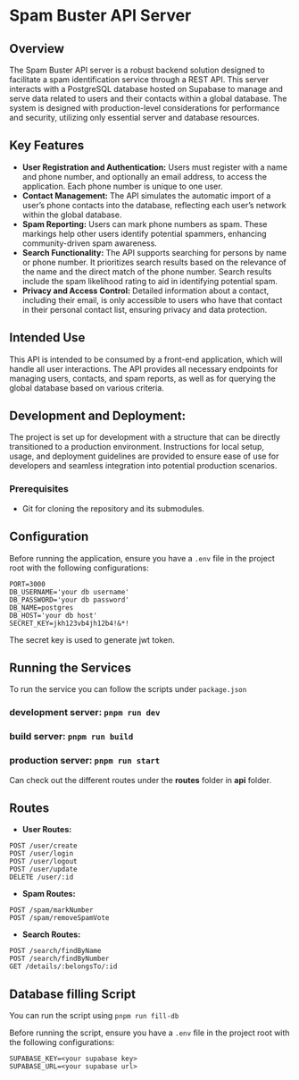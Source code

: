 # Spam Buster API Server

## Overview

The Spam Buster API server is a robust backend solution designed to facilitate a spam identification service through a REST API. This server interacts with a PostgreSQL database hosted on Supabase to manage and serve data related to users and their contacts within a global database. The system is designed with production-level considerations for performance and security, utilizing only essential server and database resources.

## Key Features

- **User Registration and Authentication:** Users must register with a name and phone number, and optionally an email address, to access the application. Each phone number is unique to one user.
- **Contact Management:** The API simulates the automatic import of a user’s phone contacts into the database, reflecting each user’s network within the global database.
- **Spam Reporting:** Users can mark phone numbers as spam. These markings help other users identify potential spammers, enhancing community-driven spam awareness.
- **Search Functionality:** The API supports searching for persons by name or phone number. It prioritizes search results based on the relevance of the name and the direct match of the phone number. Search results include the spam likelihood rating to aid in identifying potential spam.
- **Privacy and Access Control:** Detailed information about a contact, including their email, is only accessible to users who have that contact in their personal contact list, ensuring privacy and data protection.

## Intended Use

This API is intended to be consumed by a front-end application, which will handle all user interactions. The API provides all necessary endpoints for managing users, contacts, and spam reports, as well as for querying the global database based on various criteria.

## Development and Deployment:

The project is set up for development with a structure that can be directly transitioned to a production environment. Instructions for local setup, usage, and deployment guidelines are provided to ensure ease of use for developers and seamless integration into potential production scenarios.

### Prerequisites
- Git for cloning the repository and its submodules.

## Configuration

Before running the application, ensure you have a `.env` file in the project root with the following configurations:

```env
PORT=3000
DB_USERNAME='your db username'
DB_PASSWORD='your db password'
DB_NAME=postgres
DB_HOST='your db host'
SECRET_KEY=jkh123vb4jh12b4!&*!
```

The secret key is used to generate jwt token. 

## Running the Services
To run the service you can follow the scripts under `package.json`

### development server: `pnpm run dev`
### build server: `pnpm run build`
### production server: `pnpm run start`

Can check out the different routes under the **routes** folder in **api** folder.

## Routes
- **User Routes:**
```
POST /user/create
POST /user/login
POST /user/logout
POST /user/update
DELETE /user/:id
```

- **Spam Routes:**
```
POST /spam/markNumber
POST /spam/removeSpamVote
```

- **Search Routes:**
```
POST /search/findByName
POST /search/findByNumber
GET /details/:belongsTo/:id
```

## Database filling Script
You can run the script using `pnpm run fill-db`

Before running the script, ensure you have a `.env` file in the project root with the following configurations:

```env
SUPABASE_KEY=<your supabase key>
SUPABASE_URL=<your supabase url>
```

